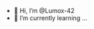 - 👋 Hi, I’m @Lumox-42
- 🌱 I’m currently learning ...

<!---
Lumox-42/Lumox-42 is a ✨ special ✨ repository because its `README.md` (this file) appears on your GitHub profile.
You can click the Preview link to take a look at your changes.
--->
